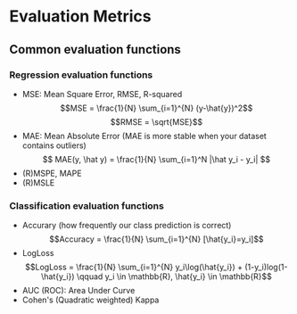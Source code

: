 # Evaluation Metrics

## Common evaluation functions

### Regression evaluation functions

* MSE: Mean Square Error, RMSE, R-squared
$$MSE = \frac{1}{N} \sum_{i=1}^{N} (y-\hat{y})^2$$
$$RMSE = \sqrt{MSE}$$
* MAE: Mean Absolute Error (MAE is more stable when your dataset contains outliers)
$$
MAE(y, \hat y) = \frac{1}{N} \sum_{i=1}^N |\hat y_i - y_i|
$$
* (R)MSPE, MAPE
* (R)MSLE

### Classification evaluation functions
* Accurary (how frequently our class prediction is correct)
$$Accuracy = \frac{1}{N} \sum_{i=1}^{N} [\hat{y_i}=y_i]$$
* LogLoss
$$LogLoss = \frac{1}{N} \sum_{i=1}^{N} y_i\log(\hat{y_i}) + (1-y_i)log(1-\hat{y_i}) \qquad y_i \in \mathbb{R}, \hat{y_i} \in \mathbb{R}$$
* AUC (ROC): Area Under Curve
* Cohen's (Quadratic weighted) Kappa

